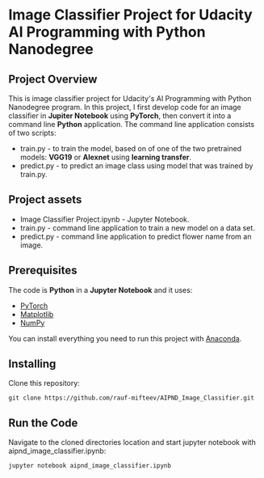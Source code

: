 # Image Classifier Project for Udacity AI Programming with Python Nanodegree

## Project Overview

This is image classifier project for Udacity's AI Programming with Python Nanodegree program. In this project, I first develop code for an image classifier in **Jupiter Notebook** using **PyTorch**, then convert it into a command line **Python** application. The command line application consists of two scripts: 
* train.py - to train the model, based on of one of the two pretrained models: **VGG19** or **Alexnet** using **learning transfer**.
* predict.py - to predict an image class using model that was trained by train.py. 

## Project assets

* Image Classifier Project.ipynb  - Jupyter Notebook.
* train.py - command line application to train a new model on a data set.
* predict.py - command line application to predict flower name from an image.

## Prerequisites

The code is **Python** in a **Jupyter Notebook** and it uses:

* [PyTorch](https://https://pytorch.org//)
* [Matplotlib](https://matplotlib.org/)
* [NumPy](http://www.numpy.org/)

You can install everything you need to run this project with [Anaconda](https://www.anaconda.com/).

## Installing
Clone this repository:

`git clone https://github.com/rauf-mifteev/AIPND_Image_Classifier.git`

## Run the Code
Navigate to the cloned directories location and start jupyter notebook with aipnd_image_classifier.ipynb:

`jupyter notebook aipnd_image_classifier.ipynb`


